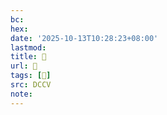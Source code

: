 ```yaml
---
bc:
hex:
date: '2025-10-13T10:28:23+08:00'
lastmod:
title: 􅒐
url: 􅒐
tags: [𩮹]
src: DCCV
note:
---
```

